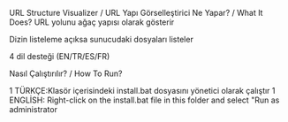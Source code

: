 URL Structure Visualizer / URL Yapı Görselleştirici
Ne Yapar? / What It Does?
URL yolunu ağaç yapısı olarak gösterir

Dizin listeleme açıksa sunucudaki dosyaları listeler

4 dil desteği (EN/TR/ES/FR)

Nasıl Çalıştırılır? / How To Run?

1 TÜRKÇE:Klasör içerisindeki install.bat dosyasını yönetici olarak çalıştır
1 ENGLİSH: Right-click on the install.bat file in this folder and select "Run as administrator
    